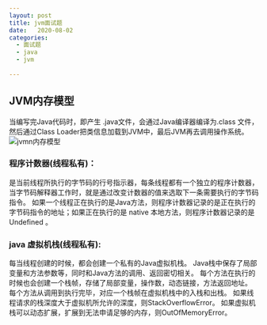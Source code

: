 ```yaml
---
layout: post
title: jvm面试题
date:   2020-08-02 
categories: 
  - 面试题
  - java
  - jvm
  
---
```

## JVM内存模型
当编写完Java代码时，即产生 .java文件，会通过Java编译器编译为.class 文件，然后通过Class Loader把类信息加载到JVM中，最后JVM再去调用操作系统。
![jvmn内存模型](/_site/images/posts/jvm内存模型.jpg)

### 程序计数器(线程私有)：
  是当前线程所执行的字节码的行号指示器，每条线程都有一个独立的程序计数器，当字节码解释器工作时，就是通过改变计数器的值来选取下一条需要执行的字节码指令。
  如果一个线程正在执行的是Java方法，则程序计数器记录的是正在执行的字节码指令的地址；如果正在执行的是 native 本地方法，则程序计数器记录的是 Undefined 。

### java 虚拟机栈(线程私有):
 每当线程创建的时候，都会创建一个私有的Java虚拟机栈。
 Java栈中保存了局部变量和方法参数等，同时和Java方法的调用、返回密切相关。
 每个方法在执行的时候也会创建一个栈帧，存储了局部变量，操作数，动态链接，方法返回地址。
 每个方法从调用到执行完毕，对应一个栈帧在虚拟机栈中的入栈和出栈。
 如果线程请求的栈深度大于虚拟机所允许的深度，则StackOverflowError。
 如果虚拟机栈可以动态扩展，扩展到无法申请足够的内存，则OutOfMemoryError。